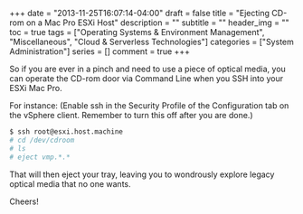 +++
date = "2013-11-25T16:07:14-04:00"
draft = false
title = "Ejecting CD-rom on a Mac Pro ESXi Host"
description = ""
subtitle = ""
header_img = ""
toc = true
tags = ["Operating Systems & Environment Management", "Miscellaneous", "Cloud & Serverless Technologies"]
categories = ["System Administration"]
series = []
comment = true
+++

So if you are ever in a pinch and need to use a piece of optical media, you can operate the CD-rom door via Command Line when you SSH into your ESXi Mac Pro.

For instance:
(Enable ssh in the Security Profile of the Configuration tab on the vSphere client. Remember to turn this off after you are done.)

``` bash
$ ssh root@esxi.host.machine
# cd /dev/cdroom
# ls
# eject vmp.*.*
```
That will then eject your tray, leaving you to wondrously explore legacy optical media that no one wants.

Cheers!

